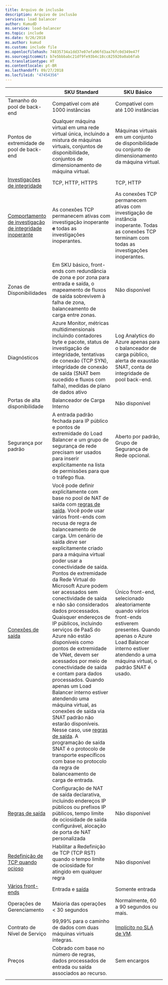 ```yaml
---
title: Arquivo de inclusão
description: Arquivo de inclusão
services: load balancer
author: KumudD
ms.service: load-balancer
ms.topic: include
ms.date: 9/26/2018
ms.author: kumud
ms.custom: include file
ms.openlocfilehash: 74835734a1dd37e07efa96fd3aa76fc0d349e47f
ms.sourcegitcommit: b7e5bbbabc21df9fe93b4c18cc825920a0ab6fab
ms.translationtype: HT
ms.contentlocale: pt-BR
ms.lasthandoff: 09/27/2018
ms.locfileid: "47454356"
---
```

| | SKU Standard | SKU Básico |
| --- | --- | --- |
| Tamanho do pool de back-end | Compatível com até 1000 instâncias | Compatível com até 100 instâncias |
| Pontos de extremidade de pool de back-end | Qualquer máquina virtual em uma rede virtual única, incluindo a mistura de máquinas virtuais, conjuntos de disponibilidade, conjuntos de dimensionamento de máquina virtual. | Máquinas virtuais em um conjunto de disponibilidade ou conjunto de dimensionamento da máquina virtual. |
| [Investigações de integridade](../articles/load-balancer/load-balancer-custom-probe-overview.md#types) | TCP, HTTP, HTTPS | TCP, HTTP |
| [Comportamento de investigação de integridade inoperante](../articles/load-balancer/load-balancer-custom-probe-overview.md#probedown) | As conexões TCP permanecem ativas com investigação inoperante __e__ todas as investigações inoperantes. | As conexões TCP permanecem ativas com investigação de instância inoperante. Todas as conexões TCP terminam com todas as investigações inoperantes. |
| Zonas de Disponibilidades | Em SKU básico, front-ends com redundância de zona e por zona para entrada e saída, o mapeamento de fluxos de saída sobrevivem à falha de zona, balanceamento de carga entre zonas. | Não disponível |
| Diagnósticos | Azure Monitor, métricas multidimensionais incluindo contadores byte e pacote, status de investigação de integridade, tentativas de conexão (TCP SYN), integridade de conexão de saída (SNAT bem sucedido e fluxos com falha), medidas de plano de dados ativo | Log Analytics do Azure apenas para o balanceador de carga público, alerta de exaustão SNAT, conta de integridade de pool back-end. |
| Portas de alta disponibilidade | Balanceador de Carga Interno | Não disponível |
| Segurança por padrão | A entrada padrão fechada para IP público e pontos de extremidade do Load Balancer e um grupo de segurança de rede precisam ser usados para inserir explicitamente na lista de permissões para que o tráfego flua. | Aberto por padrão, Grupo de Segurança de Rede opcional. |
| [Conexões de saída](../articles/load-balancer/load-balancer-outbound-connections.md) | Você pode definir explicitamente com base no pool de NAT de saída com [regras de saída](../articles/load-balancer/load-balancer-outbound-rules-overview.md). Você pode usar vários front-ends com recusa de regra de balanceamento de carga. Um cenário de saída _deve_ ser explicitamente criado para a máquina virtual poder usar a conectividade de saída.  Pontos de extremidade da Rede Virtual do Microsoft Azure podem ser acessados sem conectividade de saída e não são considerados dados processados.  Quaisquer endereços de IP públicos, incluindo serviços de PaaS do Azure não estão disponíveis como pontos de extremidade de VNet, devem ser acessados por meio de conectividade de saída e contam para dados processados. Quando apenas um Load Balancer interno estiver atendendo uma máquina virtual, as conexões de saída via SNAT padrão não estarão disponíveis. Nesse caso, use [regras de saída](../articles/load-balancer/load-balancer-outbound-rules-overview.md). A programação de saída SNAT é o protocolo de transporte específicos com base no protocolo da regra de balanceamento de carga de entrada. | Único front-end, selecionado aleatoriamente quando vários front-ends estiverem presentes.  Quando apenas o Azure Load Balancer interno estiver atendendo a uma máquina virtual, o padrão SNAT é usado. |
| [Regras de saída](../articles/load-balancer/load-balancer-outbound-rules-overview.md) | Configuração de NAT de saída declarativa, incluindo endereços IP públicos ou prefixos IP públicos, tempo limite de ociosidade de saída configurável, alocação de porta de NAT personalizada | Não disponível |
|  [Redefinição de TCP quando ocioso](../articles/load-balancer/load-balancer-tcp-reset.md) | Habilitar a Redefinição de TCP (TCP RST) quando o tempo limite de ociosidade for atingido em qualquer regra | Não disponível |
| [Vários front-ends](../articles/load-balancer/load-balancer-multivip-overview.md) | Entrada e [saída](../articles/load-balancer/load-balancer-outbound-connections.md) | Somente entrada |
| Operações de Gerenciamento | Maioria das operações < 30 segundos | Normalmente, 60 a 90 segundos ou mais. |
| Contrato de Nível de Serviço | 99,99% para o caminho de dados com duas máquinas virtuais íntegras. | [Implícito no SLA de VM](https://azure.microsoft.com/support/legal/sla/virtual-machines/v1_0/). | 
| Preços | Cobrado com base no número de regras, dados processados de entrada ou saída associados ao recurso.  | Sem encargos |
|  |  |  |

